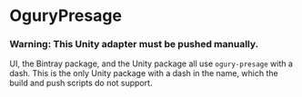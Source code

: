 # OguryPresage

### Warning: This Unity adapter must be pushed manually.
UI, the Bintray package, and the Unity package all use `ogury-presage` with a dash.
This is the only Unity package with a dash in the name, which the build and push scripts do not support.
